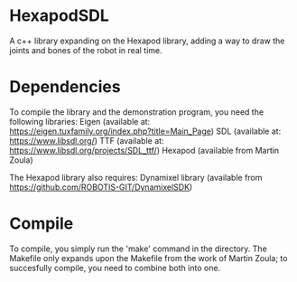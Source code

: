# HexapodSDL
A c++ library expanding on the Hexapod library, adding a way to draw the joints and bones of the robot in real time.
# Dependencies
To compile the library and the demonstration program, you need the following libraries:
Eigen (available at: https://eigen.tuxfamily.org/index.php?title=Main_Page)
SDL (available at: https://www.libsdl.org/)
TTF (available at: https://www.libsdl.org/projects/SDL_ttf/)
Hexapod (available from Martin Zoula)

The Hexapod library also requires:
Dynamixel library (available from https://github.com/ROBOTIS-GIT/DynamixelSDK)
# Compile
To compile, you simply run the 'make' command in the directory.
The Makefile only expands upon the Makefile from the work of Martin Zoula; to succesfully compile, you need to combine both into one.
